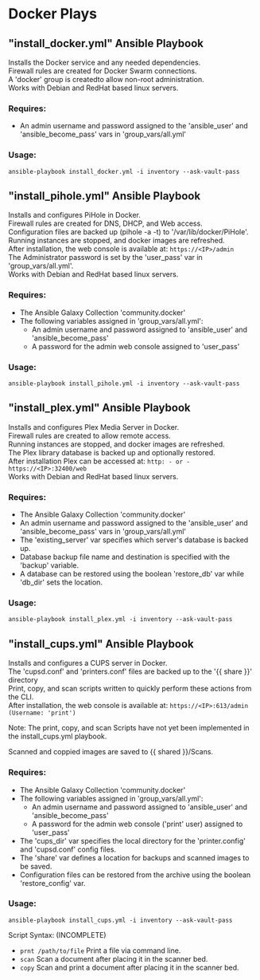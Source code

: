 # Docker Plays

## "install_docker.yml" Ansible Playbook

Installs the Docker service and any needed dependencies.<br/>
Firewall rules are created for Docker Swarm connections.<br/>
A 'docker' group is createdto allow non-root administration.<br/>
Works with Debian and RedHat based linux servers.

### Requires:

- An admin username and password assigned to the 'ansible_user' and 'ansible_become_pass' vars in 'group_vars/all.yml'

### Usage:

```ansible-playbook install_docker.yml -i inventory --ask-vault-pass```

## "install_pihole.yml" Ansible Playbook

Installs and configures PiHole in Docker.<br/>
Firewall rules are created for DNS, DHCP, and Web access.<br/>
Configuration files are backed up (pihole -a -t) to '/var/lib/docker/PiHole'.<br/>
Running instances are stopped, and docker images are refreshed.<br/>
After installation, the web console is available at: ```https://<IP>/admin```<br/>
The Administrator password is set by the 'user_pass' var in 'group_vars/all.yml'.<br/>
Works with Debian and RedHat based linux servers.

### Requires:

- The Ansible Galaxy Collection 'community.docker'
- The following variables assigned in 'group_vars/all.yml':<br/>
    - An admin username and password assigned to 'ansible_user' and 'ansible_become_pass'<br/>
    - A password for the admin web console assigned to 'user_pass'

### Usage:

```ansible-playbook install_pihole.yml -i inventory --ask-vault-pass```

## "install_plex.yml" Ansible Playbook
Installs and configures Plex Media Server in Docker.<br/>
Firewall rules are created to allow remote access.<br/>
Running instances are stopped, and docker images are refreshed.<br/>
The Plex library database is backed up and optionally restored.<br/>
After installation Plex can be accessed at: ```http: - or - https://<IP>:32400/web```<br/>
Works with Debian and RedHat based linux servers.

### Requires:

- The Ansible Galaxy Collection 'community.docker'
- An admin username and password assigned to the 'ansible_user' and 'ansible_become_pass' vars in 'group_vars/all.yml'<br/>
- The 'existing_server' var specifies which server's database is backed up.<br/>
- Database backup file name and destination is specified with the 'backup' variable.<br/>
- A database can be restored using the boolean 'restore_db' var while 'db_dir' sets the location.

### Usage:

```ansible-playbook install_plex.yml -i inventory --ask-vault-pass```

## "install_cups.yml" Ansible Playbook
Installs and configures a CUPS server in Docker.<br/>
The 'cupsd.conf' and 'printers.conf' files are backed up to the '{{ share }}' directory<br/>
Print, copy, and scan scripts written to quickly perform these actions from the CLI.<br/>
After installation, the web console is available at: ```https://<IP>:613/admin (Username: 'print')```

Note: The print, copy, and scan Scripts have not yet been implemented in the install_cups.yml playbook.<br/>

Scanned and coppied images are saved to {{ shared }}/Scans.

### Requires:
- The Ansible Galaxy Collection 'community.docker'
- The following variables assigned in 'group_vars/all.yml':<br/>
    - An admin username and password assigned to 'ansible_user' and 'ansible_become_pass'<br/>
    - A password for the admin web console ('print' user) assigned to 'user_pass'<br/>
- The 'cups_dir' var specifies the local directory for the 'printer.config' and 'cupsd.conf' config files.<br/>
- The 'share' var defines a location for backups and scanned images to be saved.<br/>
- Configuration files can be restored from the archive using the boolean 'restore_config' var.<br/>

### Usage:

```ansible-playbook install_cups.yml -i inventory --ask-vault-pass```

Script Syntax: (INCOMPLETE)<br/>
 - ```prnt /path/to/file``` Print a file via command line.<br/>
 - ```scan``` Scan a document after placing it in the scanner bed. <br/>
 - ```copy``` Scan and print a document after placing it in the scanner bed.<br/>